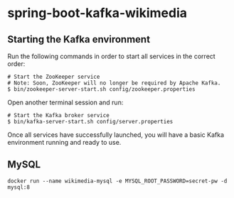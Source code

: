 # spring-boot-kafka-wikimedia

## Starting the Kafka environment

Run the following commands in order to start all services in the correct order:

```
# Start the ZooKeeper service
# Note: Soon, ZooKeeper will no longer be required by Apache Kafka.
$ bin/zookeeper-server-start.sh config/zookeeper.properties
```

Open another terminal session and run:

```
# Start the Kafka broker service
$ bin/kafka-server-start.sh config/server.properties
```

Once all services have successfully launched, you will have a basic Kafka environment running and ready to use.

## MySQL

```
docker run --name wikimedia-mysql -e MYSQL_ROOT_PASSWORD=secret-pw -d mysql:8
```